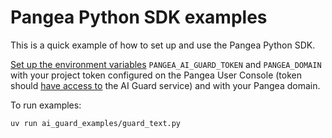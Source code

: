 # Pangea Python SDK examples

This is a quick example of how to set up and use the Pangea Python SDK.

[Set up the environment variables][set-environment-variables]
`PANGEA_AI_GUARD_TOKEN` and `PANGEA_DOMAIN` with your project token configured
on the Pangea User Console (token should [have access to][configure-a-pangea-service]
the AI Guard service) and with your Pangea domain.

To run examples:

```
uv run ai_guard_examples/guard_text.py
```

[configure-a-pangea-service]: https://pangea.cloud/docs/getting-started/configure-services/#configure-a-pangea-service
[set-environment-variables]: https://pangea.cloud/docs/getting-started/integrate/#set-environment-variables
